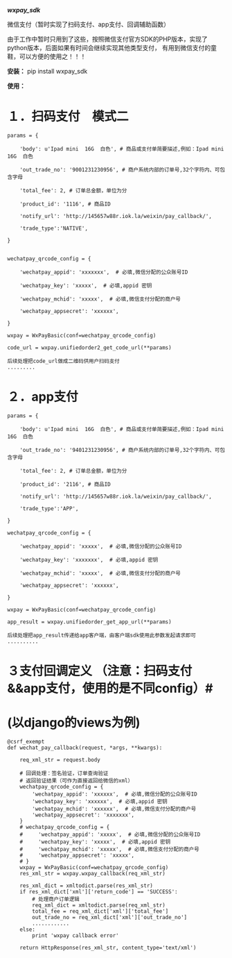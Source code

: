 ***wxpay_sdk***

微信支付（暂时实现了扫码支付、app支付、回调辅助函数）

由于工作中暂时只用到了这些，按照微信支付官方SDK的PHP版本，实现了python版本，后面如果有时间会继续实现其他类型支付，
有用到微信支付的童鞋，可以方便的使用之！！！


**安装：**
pip install wxpay_sdk

**使用：**
# １．扫码支付　模式二 #

    params = {
    
        'body': u'Ipad mini  16G  白色', # 商品或支付单简要描述,例如：Ipad mini  16G  白色
        
        'out_trade_no': '9001231230956', # 商户系统内部的订单号,32个字符内、可包含字母
        
        'total_fee': 2, # 订单总金额，单位为分
        
        'product_id': '1116', # 商品ID
        
        'notify_url': 'http://145657w88r.iok.la/weixin/pay_callback/',
        
        'trade_type':'NATIVE',
        
    }
    
    
    wechatpay_qrcode_config = {
    
        'wechatpay_appid': 'xxxxxxx',  # 必填,微信分配的公众账号ID
        
        'wechatpay_key': 'xxxxx',  # 必填,appid 密钥
        
        'wechatpay_mchid': 'xxxxx',  # 必填,微信支付分配的商户号
        
        'wechatpay_appsecret': 'xxxxxx',
        
    }
    
    wxpay = WxPayBasic(conf=wechatpay_qrcode_config)
    
    code_url = wxpay.unifiedorder2_get_code_url(**params)
    
    后续处理把code_url做成二维码供用户扫码支付
    .........



# ２．app支付 #

    params = {
    
        'body': u'Ipad mini  16G  白色', # 商品或支付单简要描述,例如：Ipad mini  16G  白色
        
        'out_trade_no': '9401231230956', # 商户系统内部的订单号,32个字符内、可包含字母
        
        'total_fee': 2, # 订单总金额，单位为分
        
        'product_id': '2116', # 商品ID
        
        'notify_url': 'http://145657w88r.iok.la/weixin/pay_callback/',
        
        'trade_type':'APP',
        
    }
    
    wechatpay_qrcode_config = {
    
        'wechatpay_appid': 'xxxxx',  # 必填,微信分配的公众账号ID
        
        'wechatpay_key': 'xxxxxxx',  # 必填,appid 密钥
        
        'wechatpay_mchid': 'xxxxx',  # 必填,微信支付分配的商户号
        
        'wechatpay_appsecret': 'xxxxxx',
        
    }
    
    wxpay = WxPayBasic(conf=wechatpay_qrcode_config)
    
    app_result = wxpay.unifiedorder_get_app_url(**params)
    
    后续处理把app_result传递给app客户端，由客户端sdk使用此参数发起请求即可
    ..........




# ３支付回调定义 （注意：扫码支付&&app支付，使用的是不同config）#
# (以django的views为例)

    @csrf_exempt
    def wechat_pay_callback(request, *args, **kwargs):
    
        req_xml_str = request.body
    
        # 回调处理：签名验证，订单查询验证
        # 返回验证结果（可作为直接返回给微信的xml）
        wechatpay_qrcode_config = {
            'wechatpay_appid': 'xxxxxx',  # 必填,微信分配的公众账号ID
            'wechatpay_key': 'xxxxxx',  # 必填,appid 密钥
            'wechatpay_mchid': 'xxxxxx',  # 必填,微信支付分配的商户号
            'wechatpay_appsecret': 'xxxxxxx',
        }
        # wechatpay_qrcode_config = {
        #     'wechatpay_appid': 'xxxxx',  # 必填,微信分配的公众账号ID
        #     'wechatpay_key': 'xxxxx',  # 必填,appid 密钥
        #     'wechatpay_mchid': 'xxxxx',  # 必填,微信支付分配的商户号
        #     'wechatpay_appsecret': 'xxxxx',
        # }
        wxpay = WxPayBasic(conf=wechatpay_qrcode_config)
        res_xml_str = wxpay.wxpay_callback(req_xml_str)
    
        res_xml_dict = xmltodict.parse(res_xml_str)
        if res_xml_dict['xml']['return_code'] == 'SUCCESS':
            # 处理商户订单逻辑
            req_xml_dict = xmltodict.parse(req_xml_str)
            total_fee = req_xml_dict['xml']['total_fee']
            out_trade_no = req_xml_dict['xml']['out_trade_no']
            ............
        else:
            print 'wxpay callback error'
    
        return HttpResponse(res_xml_str, content_type='text/xml')

